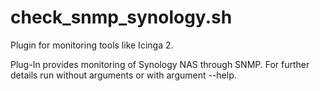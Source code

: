# check_snmp_synology.sh

Plugin for monitoring tools like Icinga 2.

Plug-In provides monitoring of Synology NAS through SNMP. For further details run without arguments or with argument --help.
